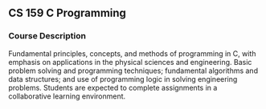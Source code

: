 ## CS 159 C Programming

### Course Description
Fundamental principles, concepts, and methods of programming in C, with emphasis on applications in the physical sciences and engineering. Basic problem solving and programming techniques; fundamental algorithms and data structures; and use of programming logic in solving engineering problems. Students are expected to complete assignments in a collaborative learning environment.
